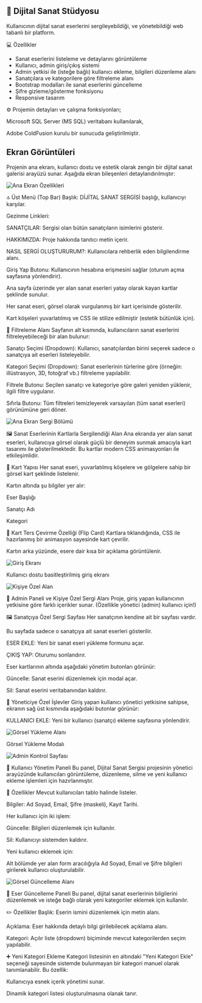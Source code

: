 ## 🎨 Dijital Sanat Stüdyosu
Kullanıcının dijital sanat eserlerini sergileyebildiği, ve yönetebildiği web tabanlı bir platform.

💻 Özellikler
- Sanat eserlerini listeleme ve detaylarını görüntüleme
- Kullanıcı, admin giriş/çıkış sistemi
- Admin yetkisi ile (isteğe bağlı) kullanıcı ekleme, bilgileri düzenleme alanı
- Sanatçılara ve kategorilere göre filtreleme alanı
- Bootstrap modalları ile sanat eserlerini güncelleme
- Şifre gizleme/gösterme fonksiyonu
- Responsive tasarım

⚙️ Projemin detayları ve çalışma fonksiyonları; 

Microsoft SQL Server (MS SQL) veritabanı kullanılarak, 

Adobe ColdFusion kurulu bir sunucuda geliştirilmiştir. 

## Ekran Görüntüleri
Projenin ana ekranı, kullanıcı dostu ve estetik olarak zengin bir dijital sanat galerisi arayüzü sunar. Aşağıda ekran bileşenleri detaylandırılmıştır:

![Ana Ekran Özellikleri](https://github.com/byzakeskin/Digital-Art-Studio/blob/main/ANA%20EKRAN%20-%201.png)


🔝 Üst Menü (Top Bar)
Başlık: DİJİTAL SANAT SERGİSİ başlığı, kullanıcıyı karşılar.

Gezinme Linkleri:

SANATÇILAR: Sergisi olan bütün sanatçıların isimlerini gösterir.

HAKKIMIZDA: Proje hakkında tanıtıcı metin içerir.

NASIL SERGİ OLUŞTURURUM?: Kullanıcılara rehberlik eden bilgilendirme alanı.

Giriş Yap Butonu: Kullanıcının hesabına erişmesini sağlar (oturum açma sayfasına yönlendirir).

Ana sayfa üzerinde yer alan sanat eserleri yatay olarak kayan kartlar şeklinde sunulur.

Her sanat eseri, görsel olarak vurgulanmış bir kart içerisinde gösterilir.

Kart köşeleri yuvarlatılmış ve CSS ile stilize edilmiştir (estetik bütünlük için).

🎨 Filtreleme Alanı
Sayfanın alt kısmında, kullanıcıların sanat eserlerini filtreleyebileceği bir alan bulunur:

Sanatçı Seçimi (Dropdown):
Kullanıcı, sanatçılardan birini seçerek sadece o sanatçıya ait eserleri listeleyebilir.

Kategori Seçimi (Dropdown):
Sanat eserlerinin türlerine göre (örneğin: illüstrasyon, 3D, fotoğraf vb.) filtreleme yapılabilir.

Filtrele Butonu:
Seçilen sanatçı ve kategoriye göre galeri yeniden yüklenir, ilgili filtre uygulanır.

Sıfırla Butonu:
Tüm filtreleri temizleyerek varsayılan (tüm sanat eserleri) görünümüne geri döner.

![Ana Ekran Sergi Bölümü](https://github.com/byzakeskin/Digital-Art-Studio/blob/main/ANA%20EKRAN%20-%202.png)

🖼️ Sanat Eserlerinin Kartlarla Sergilendiği Alan
Ana ekranda yer alan sanat eserleri, kullanıcıya görsel olarak güçlü bir deneyim sunmak amacıyla kart tasarımı ile gösterilmektedir. Bu kartlar modern CSS animasyonları ile etkileşimlidir.

🎴 Kart Yapısı
Her sanat eseri, yuvarlatılmış köşelere ve gölgelere sahip bir görsel kart şeklinde listelenir.

Kartın altında şu bilgiler yer alır:

Eser Başlığı

Sanatçı Adı

Kategori

🔄 Kart Ters Çevirme Özelliği (Flip Card)
Kartlara tıklandığında, CSS ile hazırlanmış bir animasyon sayesinde kart çevrilir.

Kartın arka yüzünde, esere dair kısa bir açıklama görüntülenir.

![Giriş Ekranı](https://github.com/byzakeskin/Digital-Art-Studio/blob/main/G%C4%B0R%C4%B0%C5%9E%20EKRANI.png)

Kullanıcı dostu basitleştirilmiş giriş ekranı

![Kişiye Özel Alan](https://github.com/byzakeskin/Digital-Art-Studio/blob/main/%C3%96ZEL%20SERG%C4%B0%20PANOSU.png)

👤 Admin Paneli ve Kişiye Özel Sergi Alanı
Proje, giriş yapan kullanıcının yetkisine göre farklı içerikler sunar. (Özellikle yönetici (admin) kullanıcı için!)

🖼️ Sanatçıya Özel Sergi Sayfası
Her sanatçının kendine ait bir sayfası vardır.

Bu sayfada sadece o sanatçıya ait sanat eserleri gösterilir.

ESER EKLE: Yeni bir sanat eseri yükleme formunu açar.

ÇIKIŞ YAP: Oturumu sonlandırır.

Eser kartlarının altında aşağıdaki yönetim butonları görünür:

Güncelle: Sanat eserini düzenlemek için modal açar.

Sil: Sanat eserini veritabanından kaldırır.

🔐 Yöneticiye Özel İşlevler
Giriş yapan kullanıcı yönetici yetkisine sahipse, ekranın sağ üst kısmında aşağıdaki butonlar görünür:

KULLANICI EKLE: Yeni bir kullanıcı (sanatçı) ekleme sayfasına yönlendirir.

![Görsel Yükleme Alanı](https://github.com/byzakeskin/Digital-Art-Studio/blob/main/G%C3%96RSEL%20Y%C3%9CKLEME%20ALANI.png)

Görsel Yükleme Modalı

![Admin Kontrol Sayfası](https://github.com/byzakeskin/Digital-Art-Studio/blob/main/ADM%C4%B0N%20KONTROL%20PANEL%C4%B0.png)

👤 Kullanıcı Yönetim Paneli
Bu panel, Dijital Sanat Sergisi projesinin yönetici arayüzünde kullanıcıları görüntüleme, düzenleme, silme ve yeni kullanıcı ekleme işlemleri için hazırlanmıştır.

🔧 Özellikler
Mevcut kullanıcıları tablo halinde listeler.

Bilgiler: Ad Soyad, Email, Şifre (maskeli), Kayıt Tarihi.

Her kullanıcı için iki işlem:

Güncelle: Bilgileri düzenlemek için kullanılır.

Sil: Kullanıcıyı sistemden kaldırır.

Yeni kullanıcı eklemek için:

Alt bölümde yer alan form aracılığıyla Ad Soyad, Email ve Şifre bilgileri girilerek kullanıcı oluşturulabilir.

![Görsel Güncelleme Alanı](https://github.com/byzakeskin/Digital-Art-Studio/blob/main/ESER%20G%C3%9CNCELLEME%20ALANI.png)

🎨 Eser Güncelleme Paneli
Bu panel, dijital sanat eserlerinin bilgilerini düzenlemek ve isteğe bağlı olarak yeni kategoriler eklemek için kullanılır.

✏️ Özellikler
Başlık: Eserin ismini düzenlemek için metin alanı.

Açıklama: Eser hakkında detaylı bilgi girilebilecek açıklama alanı.

Kategori: Açılır liste (dropdown) biçiminde mevcut kategorilerden seçim yapılabilir.

➕ Yeni Kategori Ekleme
Kategori listesinin en altındaki "Yeni Kategori Ekle" seçeneği sayesinde sistemde bulunmayan bir kategori manuel olarak tanımlanabilir. Bu özellik:

Kullanıcıya esnek içerik yönetimi sunar.

Dinamik kategori listesi oluşturulmasına olanak tanır.
